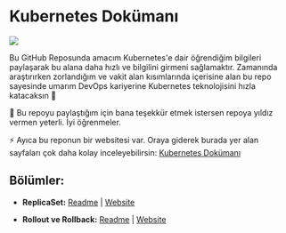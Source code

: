 # Kubernetes Dokümanı

<img src="https://miro.medium.com/v2/resize:fit:1400/1*5-LJw8RG96qMMxPZeKcV5w.png">

Bu GitHub Reposunda amacım Kubernetes'e dair öğrendiğim bilgileri paylaşarak bu alana daha hızlı ve bilgilini girmeni sağlamaktır. Zamanında araştırırken zorlandığım ve vakit alan kısımlarında içerisine alan bu repo sayesinde umarım DevOps kariyerine Kubernetes teknolojisini hızla katacaksın 🚀

🙏 Bu repoyu paylaştığım için bana teşekkür etmek istersen repoya yıldız vermen yeterli. İyi öğrenmeler.

⚡️ Ayıca bu reponun bir websitesi var. Oraya giderek burada yer alan sayfaları çok daha kolay inceleyebilirsin: [Kubernetes Dokümanı](https://furkangulsen.gitbook.io/kubernetes)

## Bölümler:

- **ReplicaSet:** [Readme](https://github.com/Furkan-Gulsen/kubernetes-docs/tree/main/ReplicaSet) | [Website](https://furkangulsen.gitbook.io/kubernetes/)

- **Rollout ve Rollback:** [Readme](https://github.com/Furkan-Gulsen/kubernetes-docs/tree/main/Rollout_and_Rollback) | [Website](https://furkangulsen.gitbook.io/kubernetes/rollout-ve-rollback)
